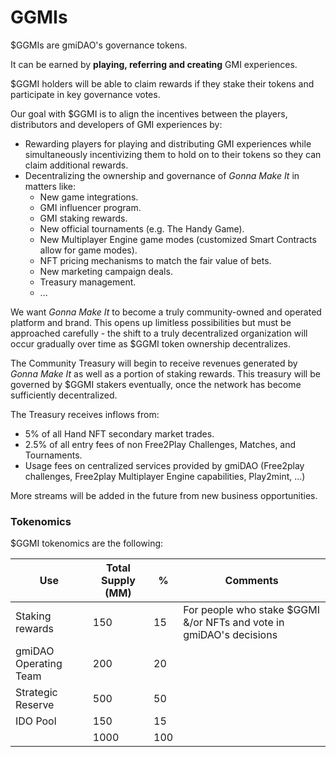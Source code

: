 # GGMIs

$GGMIs are gmiDAO's governance tokens.&#x20;

It can be earned by **playing, referring and creating** GMI experiences.

$GGMI holders will be able to claim rewards if they stake their tokens and participate in key governance votes.

Our goal with $GGMI is to align the incentives between the players, distributors and developers of GMI experiences by:

* Rewarding players for playing and distributing GMI experiences while simultaneously incentivizing them to hold on to their tokens so they can claim additional rewards.
* Decentralizing the ownership and governance of _Gonna Make It_ in matters like:
  * New game integrations.
  * GMI influencer program.
  * GMI staking rewards.
  * New official tournaments (e.g. The Handy Game).
  * New Multiplayer Engine game modes (customized Smart Contracts allow for game modes).
  * NFT pricing mechanisms to match the fair value of bets.
  * New marketing campaign deals.
  * Treasury management.
  * ...

We want _Gonna Make It_ to become a truly community-owned and operated platform and brand. This opens up limitless possibilities but must be approached carefully - the shift to a truly decentralized organization will occur gradually over time as $GGMI token ownership decentralizes.

The Community Treasury will begin to receive revenues generated by _Gonna Make It_ as well as a portion of staking rewards. This treasury will be governed by $GGMI stakers eventually, once the network has become sufficiently decentralized.

The Treasury receives inflows from:

* 5% of all Hand NFT secondary market trades.
* 2.5% of all entry fees of non Free2Play Challenges, Matches, and Tournaments.
* Usage fees on centralized services provided by gmiDAO (Free2play challenges, Free2play Multiplayer Engine capabilities, Play2mint, ...)

More streams will be added in the future from new business opportunities.

### Tokenomics

$GGMI tokenomics are the following:

| Use                   | Total Supply (MM) | %   | Comments                                                            |
| --------------------- | ----------------- | --- | ------------------------------------------------------------------- |
| Staking rewards       | 150               | 15  | For people who stake $GGMI &/or NFTs and vote in gmiDAO's decisions |
| gmiDAO Operating Team | 200               | 20  |                                                                     |
| Strategic Reserve     | 500               | 50  |                                                                     |
| IDO Pool              | 150               | 15  |                                                                     |
|                       | 1000              | 100 |                                                                     |
